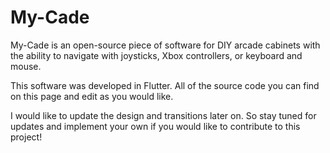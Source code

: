 # My-Cade
My-Cade is an open-source piece of software for DIY arcade cabinets with the ability to navigate with joysticks, Xbox controllers, or keyboard and mouse.

This software was developed in Flutter. All of the source code you can find on this page and edit as you would like.

I would like to update the design and transitions later on. So stay tuned for updates and implement your own if you would like to contribute to this project!
